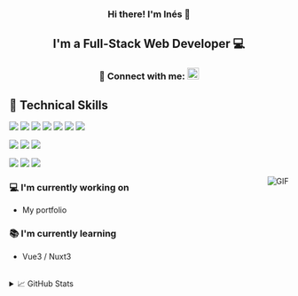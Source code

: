 <!-- O_O -->

<h3 align="center">
Hi there! I'm Inés 👋
</h3>
<h2 align="center">
I'm a Full-Stack Web Developer 💻 
</h2> 
<h3 align="center">  🤝 Connect with me:  <a href="https://www.linkedin.com/in/ines-sorzano-5a2907208/"><img src="https://upload.wikimedia.org/wikipedia/commons/thumb/8/81/LinkedIn_icon.svg/1024px-LinkedIn_icon.svg.png" alt="Ines Sorzano | LinkedIn" width="21px"/></a> </h4>


## 💼 Technical Skills

![](https://img.shields.io/badge/Code-Django-informational?style=flat&logo=Django&color=347D39)
![](https://img.shields.io/badge/Code-Python-informational?style=flat&logo=Python&color=1572B6)
![](https://img.shields.io/badge/Code-JavaScript-informational?style=flat&logo=JavaScript&color=F7DF1E)
![](https://img.shields.io/badge/Code-Node-informational?style=flat&logo=NodeJS&color=F7DF1E)
![](https://img.shields.io/badge/Code-HTML5-informational?style=flat&logo=HTML5&color=E34F26)
![](https://img.shields.io/badge/Code-PostgreSQL-informational?style=flat&logo=PostgreSQL&color=336791)
![](https://img.shields.io/badge/Code-SQLite-informational?style=flat&logo=SQLite&color=003B57)

![](https://img.shields.io/badge/Style-Bootstrap-informational?style=flat&logo=Bootstrap&color=7952B3)
![](https://img.shields.io/badge/Style-TailwindCSS-informational?style=flat&logo=TailwindCSS&color=336791)
![](https://img.shields.io/badge/Style-CSS3-informational?style=flat&logo=CSS3&color=1572B6)


![](https://img.shields.io/badge/Tools-NPM-informational?style=flat&logo=NPM&color=CB3837)
![](https://img.shields.io/badge/Tools-Git-informational?style=flat&logo=Git&color=F05032)
![](https://img.shields.io/badge/Tools-GitHub-informational?style=flat&logo=GitHub&color=181717)

<img  z-index="9" align="right" alt="GIF" src="https://media0.giphy.com/media/v1.Y2lkPTc5MGI3NjExYnI3aWRpa3Rhcno4b2MxbmxrdG95N3JzbGdvaTBuNWg1YTBkemF4eCZlcD12MV9pbnRlcm5hbF9naWZfYnlfaWQmY3Q9Zw/LmBsnpDCuturMhtLfw/giphy.webp">
    <div>
      <h3> 💻 I'm currently working on</h3>
        <ul>
          <li> My portfolio </li>
        </ul> 
      <h3> 📚 I'm currently learning </h3>
      <ul>
        <li> Vue3 / Nuxt3 </li>
      </ul> 
  </div>
<br>
  <details>
  <summary> 📈 GitHub Stats </summary>
    
  ![Anurag's github stats](https://github-profile-trophy.vercel.app/?username=InesSorzano&title=Commits,Repositories&theme=dark_lover&no-frame=true)
  
  [![Top Langs](https://github-readme-stats.vercel.app/api/top-langs/?username=InesSorzano&layout=compact&theme=vision-friendly-dark&hide_border=true)](https://github.com/InesSorzano)
  
  [![Streak stats](http://github-readme-streak-stats.herokuapp.com?user=InesSorzano&theme=dark&background=000000&hide_border=true)](https://github.com/InesSorzano)
</details>
